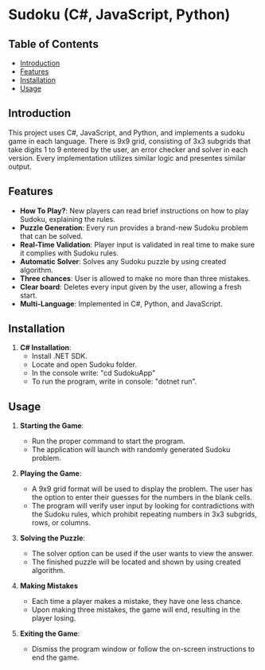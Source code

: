 # Sudoku (C#, JavaScript, Python)

## Table of Contents
- [Introduction](#introduction)
- [Features](#features)
- [Installation](#installation)
- [Usage](#usage)

## Introduction
This project uses C#, JavaScript, and Python, and implements a sudoku game in each language. There is 9x9 grid, consisting of 3x3 subgrids that take digits 1 to 9 entered by the user,  an error checker and solver in each version. Every implementation utilizes similar logic and presentes similar output.

## Features
- **How To Play?**: New players can read brief instructions on how to play Sudoku, explaining the rules.
- **Puzzle Generation**: Every run provides a brand-new Sudoku problem that can be solved.
- **Real-Time Validation**: Player input is validated in real time to make sure it complies with Sudoku rules.
- **Automatic Solver**: Solves any Sudoku puzzle by using created algorithm.
- **Three chances**: User is allowed to make no more than three mistakes.
- **Clear board**: Deletes every input given by the user, allowing a fresh start.
- **Multi-Language**: Implemented in C#, Python, and JavaScript.

## Installation
1. **C# Installation**:
     - Install .NET SDK.
     - Locate and open Sudoku folder.
     - In the console write: "cd SudokuApp"
     - To run the program, write in console: "dotnet run". 

## Usage
1. **Starting the Game**:
     - Run the proper command to start the program.
     - The application will launch with randomly generated Sudoku problem.

2. **Playing the Game**:
    - A 9x9 grid format will be used to display the problem. The user has the option to enter their guesses for the numbers in the blank cells. 
    - The program will verify user input by looking for contradictions with the Sudoku rules, which prohibit repeating numbers in 3x3 subgrids, rows, or columns.

3. **Solving the Puzzle**:
     - The solver option can be used if the user wants to view the answer.
     - The finished puzzle will be located and shown by using created algorithm.

4. **Making Mistakes**
     - Each time a player makes a mistake, they have one less chance.
     - Upon making three mistakes, the game will end, resulting in the player losing.

5. **Exiting the Game**:
     - Dismiss the program window or follow the on-screen instructions to end the game.

